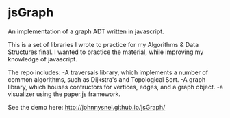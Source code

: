 jsGraph
=======

An implementation of a graph ADT written in javascript.

This is a set of libraries I wrote to practice for my Algorithms & Data Structures final. I wanted to practice the material, while improving my knowledge of javascript.

The repo includes:
-A traversals library, which implements a number of common algorithms, such as Dijkstra's and Topological Sort.
-A graph library, which houses contructors for vertices, edges, and a graph object.
-a visualizer using the paper.js framework.

See the demo here:
http://johnnysnel.github.io/jsGraph/

